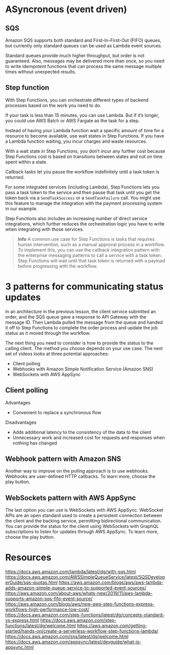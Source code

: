 # ASyncronous (event driven)
## SQS
Amazon SQS supports both standard and First-In-First-Out (FIFO) queues, but currently only standard queues can be used as Lambda event sources. 

Standard queues provide much higher throughput, but order is not guaranteed. Also, messages may be delivered more than once, so you need to write idempotent functions that can process the same message multiple times without unexpected results.

## Step function
With Step Functions, you can orchestrate different types of backend processes based on the work you need to do.

If your task is less than 15 minutes, you can use Lambda. But if it’s longer, you could use AWS Batch or AWS Fargate as the task for a step.

Instead of having your Lambda function wait a specific amount of time for a resource to become available, use wait states in Step Functions. If you have a Lambda function waiting, you incur charges and waste resources.

With a wait state in Step Functions, you don’t incur any further cost because Step Functions cost is based on transitions between states and not on time spent within a state.

Callback tasks let you pause the workflow indefinitely until a task token is returned.

For some integrated services (including Lambda), Step Functions lets you pass a task token to the service and then pause that task until you get the token back via a `SendTaskSuccess` or a `SendTaskFailure` call. You might use this feature to manage the integration with the payment processing system in our example.

Step Functions also includes an increasing number of direct service integrations, which further reduces the orchestration logic you have to write when integrating with those services.


> **Info**
> A common use case for Step Functions is tasks that requires human intervention, such as a manual approval process in a workflow. To implement this, you can use the callback integration pattern with the enterprise messaging patterns to call a service with a task token. Step Functions will wait until that task token is returned with a payload before progressing with the workflow.



# 3 patterns for communicating status updates

In an architecture in the previous lesson, the client service submitted an order, and the SQS queue gave a response to API Gateway with the message ID. Then Lambda pulled the message from the queue and handed it off to Step Functions to complete the order process and update the job status as it moved through the workflow.

The next thing you need to consider is how to provide the status to the calling client. The method you choose depends on your use case. The next set of videos looks at three potential approaches:

- Client polling
- Webhooks with Amazon Simple Notification Service (Amazon SNS)
- WebSockets with AWS AppSync

## Client polling
Advantages
- Convenient to replace a synchronous flow

Disadvantages
- Adds additional latency to the consistency of the data to the client
- Unnecessary work and increased cost for requests and responses when nothing has changed

## Webhook pattern with Amazon SNS

Another way to improve on the polling approach is to use webhooks. Webhooks are user-defined HTTP callbacks. To learn more, choose the play button.

## WebSockets pattern with AWS AppSync

The last option you can use is WebSockets with AWS AppSync. WebSocket APIs are an open standard used to create a persistent connection between the client and the backing service, permitting bidirectional communication. You can provide the status for the client using WebSockets with GraphQL subscriptions to listen for updates through AWS AppSync. To learn more, choose the play button.

# Resources

https://docs.aws.amazon.com/lambda/latest/dg/with-sqs.html
https://docs.aws.amazon.com/AWSSimpleQueueService/latest/SQSDeveloperGuide/sqs-quotas.html
https://aws.amazon.com/blogs/aws/aws-lambda-adds-amazon-simple-queue-service-to-supported-event-sources/
https://aws.amazon.com/about-aws/whats-new/2019/11/aws-lambda-supports-amazon-sqs-fifo-event-source/
https://aws.amazon.com/blogs/aws/new-aws-step-functions-express-workflows-high-performance-low-cost/
https://docs.aws.amazon.com/step-functions/latest/dg/concepts-standard-vs-express.html
https://docs.aws.amazon.com/step-functions/latest/dg/welcome.html
https://aws.amazon.com/getting-started/hands-on/create-a-serverless-workflow-step-functions-lambda/
https://docs.aws.amazon.com/sns/latest/dg/welcome.html
https://docs.aws.amazon.com/appsync/latest/devguide/what-is-appsync.html


